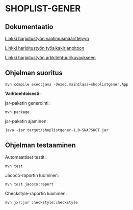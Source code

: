 # SHOPLIST-GENER

## Dokumentaatio

[Linkki harjoitustyön vaatimusmäärittelyyn](https://github.com/tspaanan/shoplist-gener/blob/main/dokumentaatio/vaatimusmaarittely.md)

[Linkki harjoitustyön työaikakirjanpitoon](https://github.com/tspaanan/shoplist-gener/blob/main/dokumentaatio/ty%C3%B6aikakirjanpito.md)

[Linkki harjoitustyön arkkitehtuurikuvaukseen](https://github.com/tspaanan/shoplist-gener/blob/main/dokumentaatio/arkkitehtuuri.md)

## Ohjelman suoritus

```
mvn compile exec:java -Dexec.mainClass=shoplistgener.App
```
**Vaihtoehtoisesti:**

jar-paketin generointi:
```
mvn package
```
jar-paketin ajaminen:
```
java -jar target/shoplistgener-1.0-SNAPSHOT.jar
```

## Ohjelman testaaminen
Automaattiset testit:
```
mvn test
```
Jacoco-raportin luominen:
```
mvn test jacoco:report
```
Checkstyle-raportin luominen:
```
mvn jxr:jxr checkstyle:checkstyle
```
